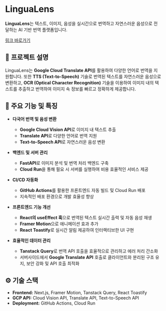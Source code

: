 # LinguaLens

**LinguaLens**는 텍스트, 이미지, 음성을 실시간으로 번역하고 자연스러운 음성으로 전달하는 AI 기반 번역 플랫폼입니다.

[링크 바로가기](https://lingualens-266457465664.us-central1.run.app/)

## 📄 프로젝트 설명
LinguaLens는 **Google Cloud Translate API**를 활용하여 다양한 언어로 번역을 지원합니다. 또한 **TTS (Text-to-Speech)** 기술로 번역된 텍스트를 자연스러운 음성으로 변환하고, **OCR (Optical Character Recognition)** 기술을 이용하여 이미지 내의 텍스트를 추출하고 번역하여 이미지 속 정보를 빠르고 정확하게 제공합니다.

## 🚀 주요 기능 및 특징

- **다국어 번역 및 음성 변환**  
  - **Google Cloud Vision API**로 이미지 내 텍스트 추출
  - **Translate API**로 다양한 언어로 번역 지원
  - **Text-to-Speech API**로 자연스러운 음성 변환

- **백엔드 및 서버 관리**  
  - **FastAPI**로 이미지 분석 및 번역 처리 백엔드 구축
  - **Cloud Run**을 통해 필요 시 서버를 실행하여 비용 효율적인 서비스 제공

- **CI/CD 자동화**  
  - **GitHub Actions**를 활용한 프론트엔드 자동 빌드 및 Cloud Run 배포
  - 지속적인 배포 환경으로 개발 효율성 향상

- **프론트엔드 기능 개선**  
  - **React의 useEffect 훅**으로 번역된 텍스트 실시간 출력 및 자동 음성 재생
  - **Framer Motion**으로 애니메이션 효과 추가
  - **React Toastify**로 실시간 알림 제공하여 인터랙티브한 UI 구현

- **효율적인 데이터 관리**  
  - **Tanstack Query**로 번역 API 호출을 효율적으로 관리하고 에러 처리 간소화
  - 서버사이드에서 **Google Translate API** 호출로 클라이언트와 분리된 구조 유지, 보안 강화 및 API 호출 최적화

## ⚙️ 기술 스택

- **Frontend:** Next.js, Framer Motion, Tanstack Query, React Toastify  
- **GCP API:** Cloud Vision API, Translate API, Text-to-Speech API  
- **Deployment:** GitHub Actions, Cloud Run

